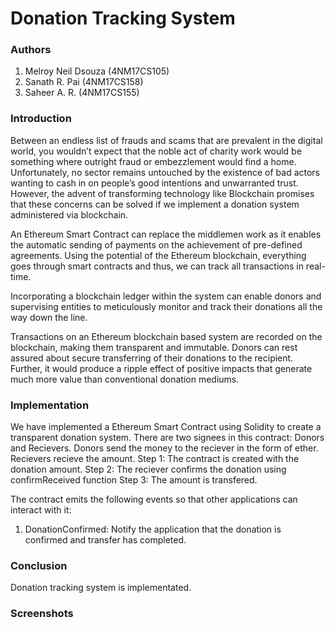 # Donation Tracking System  

### Authors  
1. Melroy Neil Dsouza (4NM17CS105)
2. Sanath R. Pai (4NM17CS158)
3. Saheer A. R. (4NM17CS155)

### Introduction
Between an endless list of frauds and scams that are prevalent in the digital world, you wouldn’t expect that the noble act of charity work would be something where outright fraud or embezzlement would find a home. Unfortunately, no sector remains untouched by the existence of bad actors wanting to cash in on people’s good intentions and unwarranted trust. However, the advent of transforming technology like Blockchain promises that these concerns can be solved if we implement a donation system administered via blockchain.

An Ethereum Smart Contract can replace the middlemen work as it enables the automatic sending of payments on the achievement of pre-defined agreements. Using the potential of the Ethereum blockchain, everything goes through smart contracts and thus, we can track all transactions in real-time.

Incorporating a blockchain ledger within the system can enable donors and supervising entities to meticulously monitor and track their donations all the way down the line.

Transactions on an Ethereum blockchain based system are recorded on the blockchain, making them transparent and immutable. Donors can rest assured about secure transferring of their donations to the recipient. Further, it would produce a ripple effect of positive impacts that generate much more value than conventional donation mediums.

### Implementation
We have implemented a Ethereum Smart Contract using Solidity to create a transparent donation system. There are two signees in this contract: Donors and Recievers. Donors send the money to the reciever in the form of ether. Recievers recieve the amount.
Step 1: The contract is created with the donation amount.
Step 2: The reciever confirms the donation using confirmReceived function
Step 3: The amount is transfered.

The contract emits the following events so that other applications can interact with it:
1. DonationConfirmed: Notify the application that the donation is confirmed and transfer has completed.

### Conclusion  
Donation tracking system is implementated.


### Screenshots  
